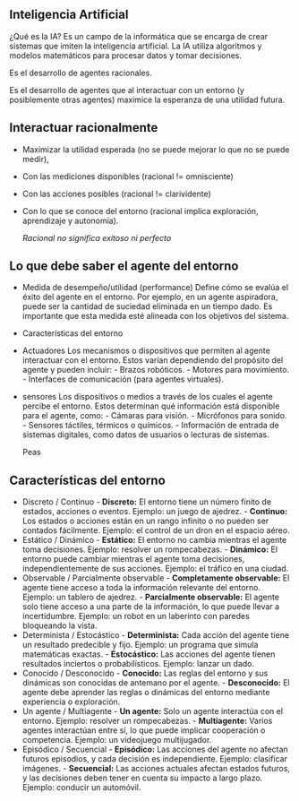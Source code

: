 ## Inteligencia Artificial 

¿Qué es la IA?
Es un campo de la informática que se encarga de crear sistemas que imiten la inteligencia artificial. La IA utiliza algoritmos y modelos matemáticos para procesar datos y tomar decisiones.

Es el desarrollo de agentes racionales.

Es el desarrollo de agentes que al interactuar con un entorno (y posiblemente otras agentes) maximice la esperanza de una utilidad futura.

## Interactuar racionalmente
- Maximizar la utilidad esperada (no se puede mejorar lo que no se puede medir),
- Con las mediciones disponibles (racional != omnisciente)
- Con las acciones posibles (racional != clarividente)
- Con lo que se conoce del entorno (racional implica exploración, aprendizaje y autonomía).

    *Racional no significa exitoso ni perfecto*

## Lo que debe saber el agente del entorno 
- Medida de desempeño/utilidad (performance)
	 Define cómo se evalúa el éxito del agente en el entorno. Por ejemplo, en un agente aspiradora, puede ser la cantidad de suciedad eliminada en un tiempo dado. Es importante que esta medida esté alineada con los objetivos del sistema.
- Características del entorno
	 
- Actuadores
	 Los mecanismos o dispositivos que permiten al agente interactuar con el entorno. Estos varían dependiendo del propósito del agente y pueden incluir:
		- Brazos robóticos.
		- Motores para movimiento.
		- Interfaces de comunicación (para agentes virtuales).
- sensores
	   Los dispositivos o medios a través de los cuales el agente percibe el entorno. Estos determinan qué información está disponible para el agente, como:
		- Cámaras para visión.
		- Micrófonos para sonido.
		- Sensores táctiles, térmicos o químicos.
		- Información de entrada de sistemas digitales, como datos de usuarios o lecturas de sistemas.
        
	Peas

## Características del entorno 
- Discreto / Continuo 
		- **Discreto:** El entorno tiene un número finito de estados, acciones o eventos. Ejemplo: un juego de ajedrez.
		- **Continuo:** Los estados o acciones están en un rango infinito o no pueden ser contados fácilmente. Ejemplo: el control de un dron en el espacio aéreo.
- Estático / Dinámico
		- **Estático:** El entorno no cambia mientras el agente toma decisiones. Ejemplo: resolver un rompecabezas.
		- **Dinámico:** El entorno puede cambiar mientras el agente toma decisiones, independientemente de sus acciones. Ejemplo: el tráfico en una ciudad.
- Observable / Parcialmente observable
		- **Completamente observable:** El agente tiene acceso a toda la información relevante del entorno. Ejemplo: un tablero de ajedrez.
		- **Parcialmente observable:** El agente solo tiene acceso a una parte de la información, lo que puede llevar a incertidumbre. Ejemplo: un robot en un laberinto con paredes bloqueando la vista.
- Determinista / Estocástico
		- **Determinista:** Cada acción del agente tiene un resultado predecible y fijo. Ejemplo: un programa que simula matemáticas exactas.
		- **Estocástico:** Las acciones del agente tienen resultados inciertos o probabilísticos. Ejemplo: lanzar un dado.
- Conocido / Desconocido
		- **Conocido:** Las reglas del entorno y sus dinámicas son conocidas de antemano por el agente.
		- **Desconocido:** El agente debe aprender las reglas o dinámicas del entorno mediante experiencia o exploración. 
- Un agente / Multiagente
		- **Un agente:** Solo un agente interactúa con el entorno. Ejemplo: resolver un rompecabezas.
		- **Multiagente:** Varios agentes interactúan entre sí, lo que puede implicar cooperación o competencia. Ejemplo: un videojuego multijugador.
- Episódico / Secuencial
		- **Episódico:** Las acciones del agente no afectan futuros episodios, y cada decisión es independiente. Ejemplo: clasificar imágenes.
		- **Secuencial:** Las acciones actuales afectan estados futuros, y las decisiones deben tener en cuenta su impacto a largo plazo. Ejemplo: conducir un automóvil.